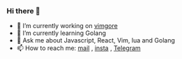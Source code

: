 ### Hi there 👋

<!--
**ps173/ps173** is a ✨ _special_ ✨ repository because its `README.md` (this file) appears on your GitHub profile.

Here are some ideas to get you started:

- 🔭 I’m currently working on ...
- 🌱 I’m currently learning ...
- 👯 I’m looking to collaborate on ...
- 🤔 I’m looking for help with ...
- 💬 Ask me about ...
- 📫 How to reach me: ...
- 😄 Pronouns: ...
- ⚡ Fun fact: ...
-->

- 🔭 I’m currently working on [vimgore](https://github.com/ps173/vimgore)
- 🌱 I’m currently learning Golang 
- 💬 Ask me about Javascript, React, Vim, lua and Golang
- 📫 How to reach me: [mail](mailto:prathamsharma173@gmail.com) , [insta](https://www.instagram.com/unparalleled173/) , [Telegram](https://t.me/Spirit_ps17)



